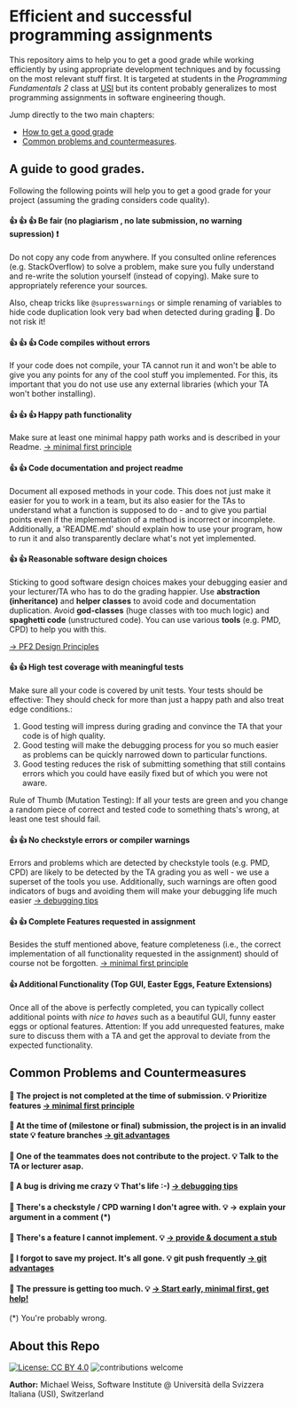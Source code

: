 # Efficient and successful programming assignments
This repository aims to help you
to get a good grade while working efficiently by using appropriate development techniques and by focussing on the most relevant stuff first.
It is targeted at students in the *Programming Fundamentals 2* class at [USI](https://www.usi.ch/en) 
but its content probably generalizes to most programming assignments in software engineering though.

Jump directly to the two main chapters:
- [How to get a good grade](#a-guide-to-good-grades)
- [Common problems and countermeasures](#common-problems-and-countermeasures).

## A guide to good grades.
Following the following points will help you to get a good grade for your project
(assuming the grading considers code quality).

#### :+1: :+1: :+1:  Be fair (no plagiarism , no late submission, no warning supression) :exclamation:
Do not copy any code from anywhere. 
If you consulted online references (e.g. StackOverflow) to solve a problem, make sure you fully understand and re-write the solution
yourself (instead of copying). Make sure to appropriately reference your sources.

Also, cheap tricks like `@supresswarnings` or simple renaming of variables to hide code duplication look 
very bad when detected during grading :triumph:. Do not risk it!

#### :+1: :+1: :+1: Code compiles without errors
If your code does not compile, your TA cannot run it and won't be able to give you any points for any of the cool stuff you implemented.
For this, its important that you do not use use any external libraries (which your TA won't bother installing).

#### :+1: :+1: :+1: Happy path functionality
Make sure at least one minimal happy path works and is described in your Readme. [-> minimal first principle](./mini_sections/minimal_first.md)

#### :+1: :+1: Code documentation and project readme
Document all exposed methods in your code. 
This does not just make it easier for you to work in a team, but its also easier for the TAs to 
understand what a function is supposed to do - and to give you partial points 
even if the implementation of a method is incorrect or incomplete.
Additionally, a 'README.md' should explain how to use your program, how to run it
and also transparently declare what's not yet implemented. 

#### :+1: :+1: Reasonable software design choices
Sticking to good software design choices makes your debugging easier and your lecturer/TA who has to do the grading 
happier. 
Use **abstraction (inheritance)** and **helper classes** to avoid code and documentation duplication.
Avoid **god-classes** (huge classes with too much logic) and **spaghetti code** (unstructured code).
You can use various **tools** (e.g. PMD, CPD) to help you with this. 

[-> PF2 Design Principles](./pf2_specific/good_practice.md)

#### :+1: :+1: High test coverage with meaningful tests
Make sure all your code is covered by unit tests.
Your tests should be effective: They should check for more than just a happy path and also treat edge conditions.:

1. Good testing will impress during grading and convince the TA that your code is of high quality. 
2. Good testing will make the debugging process for you so much easier 
    as problems can be quickly narrowed down to particular functions.
3. Good testing reduces the risk of submitting something that still contains errors which you could have easily fixed
    but of which you were not aware.

Rule of Thumb (Mutation Testing): If all your tests are green 
    and you change a random piece of correct and tested code to something thats's wrong, 
    at least one test should fail.

#### :+1: :+1: No checkstyle errors or compiler warnings
Errors and problems which are detected by checkstyle tools (e.g. PMD, CPD) 
    are likely to be detected by the TA grading you as well - we use a superset of the tools you use.
Additionally, such warnings are often good indicators of bugs and 
    avoiding them will make your debugging life much easier [-> debugging tips](./mini_sections/debugging_starter.md)

#### :+1: :+1: Complete Features requested in assignment
Besides the stuff mentioned above, feature completeness 
    (i.e., the correct implementation of all functionality requested in the assignment)
    should of course not be forgotten. [-> minimal first principle](./mini_sections/minimal_first.md)

#### :+1: Additional Functionality (Top GUI, Easter Eggs, Feature Extensions)
Once all of the above is perfectly completed, you can typically collect additional points
with *nice to haves* such as a beautiful GUI, funny easter eggs or optional features.
Attention: If you add unrequested features, make sure to discuss them with a TA and get the approval 
to deviate from the expected functionality. 

## Common Problems and Countermeasures

#### :hankey: The project is not completed at the time of submission. :bulb: Prioritize features [-> minimal first principle](./mini_sections/minimal_first.md)

#### :hankey: At the time of (milestone or final) submission, the project is in an invalid state :bulb: feature branches  [ -> git advantages](./mini_sections/simple_git.md) 

#### :hankey: One of the teammates does not contribute to the project. :bulb: Talk to the TA or lecturer asap.

#### :hankey: A bug is driving me crazy :bulb: That's life :-) [-> debugging tips](./mini_sections/debugging_starter.md)

#### :hankey: There's a checkstyle / CPD warning I don't agree with. :bulb: -> explain your argument in a comment (*)
 
#### :hankey: There's a feature I cannot implement. :bulb: [-> provide & document a stub](./mini_sections/stubs.md)

#### :hankey: I forgot to save my project. It's all gone. :bulb: git push frequently [-> git advantages](./mini_sections/simple_git.md)

#### :hankey: The pressure is getting too much. :bulb: [-> Start early, minimal first, get help!](./mini_sections/stress.md)

(*) You're probably wrong.

## About this Repo
[![License: CC BY 4.0](https://img.shields.io/badge/License-CC%20BY%204.0-lightgrey.svg)](https://creativecommons.org/licenses/by/4.0/)
![contributions welcome](https://img.shields.io/badge/contributions-welcome-brightgreen.svg?style=flat)
<!-- TODO RE-ENABLE
[![HitCount](http://hits.dwyl.com/{MiWeiss}/{Project-Tips}.svg)](http://hits.dwyl.com/MiWeiss/Project-Tips)
-->

**Author:** Michael Weiss, Software Institute @ Università della Svizzera Italiana (USI), Switzerland
